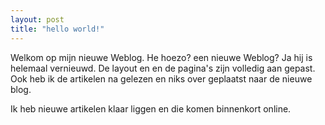 ```yaml
---
layout: post
title: "hello world!"
---
```


Welkom op mijn nieuwe Weblog.  He hoezo? een nieuwe Weblog? Ja hij is helemaal vernieuwd. De layout en en de pagina's zijn volledig aan gepast. 
Ook heb ik de artikelen na gelezen en niks over geplaatst naar de nieuwe blog.

Ik heb nieuwe artikelen klaar liggen en die komen binnenkort online.

